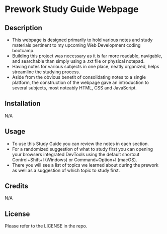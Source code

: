 # Prework Study Guide Webpage

## Description

- This webpage is designed primarily to hold various notes and study materials pertinent to my upcoming Web Development coding bootcamp.
- Building this project was necessary as it is far more readable, navigable, and searchable than simply using a .txt file or physical notepad.
- Having notes for various subjects in one place, neatly organized, helps streamline the studying process.
- Aside from the obvious benetit of consolidating notes to a single platform, the construction of the webpage gave an introduction to several subjects, most noteably HTML, CSS and JavaScript.

## Installation

N/A

## Usage

- To use this Study Guide you can review the notes in each section.
- For a randomized suggestion of what to study first you can opening your browsers integrated DevTools using the default shortcut Control+Shift+I (Windows) or Command+Option+I (macOS).
- There you will see a list of topics we learned about during the prework as well as a suggestion of which topic to study first.

## Credits

N/A

## License

Please refer to the LICENSE in the repo.


